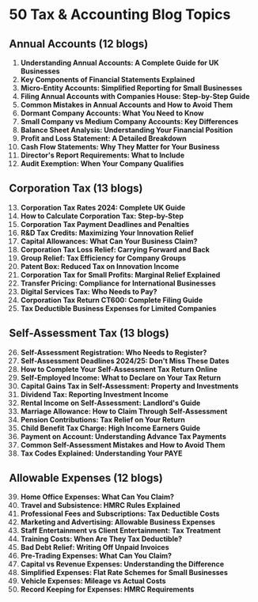 # 50 Tax & Accounting Blog Topics

## Annual Accounts (12 blogs)
1. **Understanding Annual Accounts: A Complete Guide for UK Businesses**
2. **Key Components of Financial Statements Explained**
3. **Micro-Entity Accounts: Simplified Reporting for Small Businesses**
4. **Filing Annual Accounts with Companies House: Step-by-Step Guide**
5. **Common Mistakes in Annual Accounts and How to Avoid Them**
6. **Dormant Company Accounts: What You Need to Know**
7. **Small Company vs Medium Company Accounts: Key Differences**
8. **Balance Sheet Analysis: Understanding Your Financial Position**
9. **Profit and Loss Statement: A Detailed Breakdown**
10. **Cash Flow Statements: Why They Matter for Your Business**
11. **Director's Report Requirements: What to Include**
12. **Audit Exemption: When Your Company Qualifies**

## Corporation Tax (13 blogs)
13. **Corporation Tax Rates 2024: Complete UK Guide**
14. **How to Calculate Corporation Tax: Step-by-Step**
15. **Corporation Tax Payment Deadlines and Penalties**
16. **R&D Tax Credits: Maximizing Your Innovation Relief**
17. **Capital Allowances: What Can Your Business Claim?**
18. **Corporation Tax Loss Relief: Carrying Forward and Back**
19. **Group Relief: Tax Efficiency for Company Groups**
20. **Patent Box: Reduced Tax on Innovation Income**
21. **Corporation Tax for Small Profits: Marginal Relief Explained**
22. **Transfer Pricing: Compliance for International Businesses**
23. **Digital Services Tax: Who Needs to Pay?**
24. **Corporation Tax Return CT600: Complete Filing Guide**
25. **Tax Deductible Business Expenses for Limited Companies**

## Self-Assessment Tax (13 blogs)
26. **Self-Assessment Registration: Who Needs to Register?**
27. **Self-Assessment Deadlines 2024/25: Don't Miss These Dates**
28. **How to Complete Your Self-Assessment Tax Return Online**
29. **Self-Employed Income: What to Declare on Your Tax Return**
30. **Capital Gains Tax in Self-Assessment: Property and Investments**
31. **Dividend Tax: Reporting Investment Income**
32. **Rental Income on Self-Assessment: Landlord's Guide**
33. **Marriage Allowance: How to Claim Through Self-Assessment**
34. **Pension Contributions: Tax Relief on Your Return**
35. **Child Benefit Tax Charge: High Income Earners Guide**
36. **Payment on Account: Understanding Advance Tax Payments**
37. **Common Self-Assessment Mistakes and How to Avoid Them**
38. **Tax Codes Explained: Understanding Your PAYE**

## Allowable Expenses (12 blogs)
39. **Home Office Expenses: What Can You Claim?**
40. **Travel and Subsistence: HMRC Rules Explained**
41. **Professional Fees and Subscriptions: Tax Deductible Costs**
42. **Marketing and Advertising: Allowable Business Expenses**
43. **Staff Entertainment vs Client Entertainment: Tax Treatment**
44. **Training Costs: When Are They Tax Deductible?**
45. **Bad Debt Relief: Writing Off Unpaid Invoices**
46. **Pre-Trading Expenses: What Can You Claim?**
47. **Capital vs Revenue Expenses: Understanding the Difference**
48. **Simplified Expenses: Flat Rate Schemes for Small Businesses**
49. **Vehicle Expenses: Mileage vs Actual Costs**
50. **Record Keeping for Expenses: HMRC Requirements**